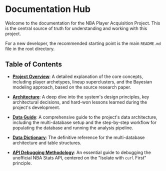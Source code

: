 # Documentation Hub

Welcome to the documentation for the NBA Player Acquisition Project. This is the central source of truth for understanding and working with this project.

For a new developer, the recommended starting point is the main `README.md` file in the root directory.

## Table of Contents

*   **[Project Overview](./project_overview.md)**: A detailed explanation of the core concepts, including player archetypes, lineup superclusters, and the Bayesian modeling approach, based on the source research paper.

*   **[Architecture](./architecture.md)**: A deep dive into the system's design principles, key architectural decisions, and hard-won lessons learned during the project's development.

*   **[Data Guide](./data_guide.md)**: A comprehensive guide to the project's data architecture, including the multi-database setup and the step-by-step workflow for populating the database and running the analysis pipeline.

*   **[Data Dictionary](./data_dictionary.md)**: The definitive reference for the multi-database architecture and table structures.

*   **[API Debugging Methodology](./api_debugging_methodology.md)**: An essential guide to debugging the unofficial NBA Stats API, centered on the "Isolate with `curl` First" principle.
